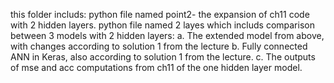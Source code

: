 this folder includs:
python file named point2- the expansion of ch11 code with 2 hidden layers.
python file named 2 layes which includs comparison between 3 models with 2 hidden layers:
a. The extended model from above, with changes according to solution 1 from the lecture
b. Fully connected ANN in Keras, also according to solution 1 from the lecture.
c. The outputs of mse and acc computations from ch11 of the one hidden layer model.

